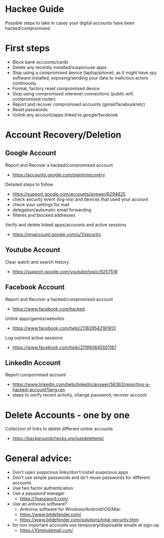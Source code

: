 # Hackee Guide
Possible steps to take in casey your digital accounts have been hacked/compromised.

# First steps
- Block bank accounts/cards
- Delete any recently installed/suspicouse apps
- Stop using a compromised device (laptop/phone), as it might have spy software installed, exposing/sending your data to malicious actors continously
- Format, factory reset compromised device
- Stop using compromised interenet connections (public wifi, compromised router)
- Report and recover compromised accounts (gmail/facebook/etc)
- Reset passwords
- Unlink any account/apps linked to google/facebook

# Account Recovery/Deletion

## Google Account
Report and Recover a hacked/compromised account
- https://accounts.google.com/signin/recovery

Detailed steps to follow
- https://support.google.com/accounts/answer/6294825
- check security event (log-ins) and devices that used your account
- check your settings for mail 
 - delegation/automatic email forwarding
 - filteres and blocked addresses

Verify and delete linked apps/accounts and active sessions
- https://myaccount.google.com/u/1/security

## Youtube Account 
Clear watch and search history
- https://support.google.com/youtube/topic/9257518

## Facebook Account
Report and Recover a hacked/compromised account
- https://www.facebook.com/hacked

Unlink apps/games/websites
- https://www.facebook.com/help/211829542181913

Log out/end active sessions
- https://www.facebook.com/help/211990645501187

## LinkedIn Account
Report compormised account
- https://www.linkedin.com/help/linkedin/answer/56363/reporting-a-hacked-account?lang=en
- steps to verify recent activity, change password, recover account

# Delete Accounts - one by one
Collection of links to delete different online accounts
- https://backgroundchecks.org/justdeleteme/
  
# General advice:
- Don't open suspicious links/don't install suspicious apps
- Don't use simple passwords and do't reuse passwords for different accounts
- Use two factor authentication
- Use a password manager
  - https://1password.com/
- Use an antivirus software?			
	- Antivirus software for Windows/Android/iOS/Mac
	- https://www.bitdefender.com/
	- https://www.bitdefender.com/solutions/total-security.html
- for non important accounts use temporary/disposable emails at sign-up
  - https://10minutemail.com/

